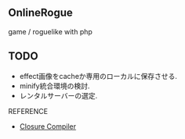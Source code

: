 OnlineRogue
--
game / roguelike with php  
  
TODO
--
* effect画像をcacheか専用のローカルに保存させる.  
* minify統合環境の検討.  
* レンタルサーバーの選定.  
  
REFERENCE
* [Closure Compiler](https://closure-compiler.appspot.com/home)  